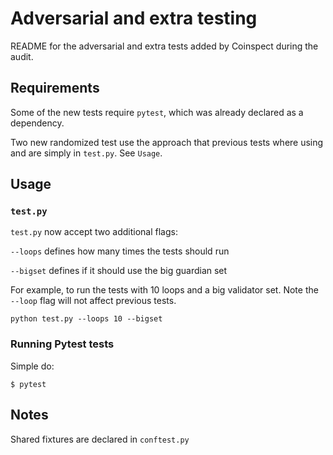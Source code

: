 # Adversarial and extra testing
README for the adversarial and extra tests added by Coinspect during the audit.

## Requirements
Some of the new tests require `pytest`, which was already declared as a
dependency.

Two new randomized test use the approach that previous tests where using
and are simply in `test.py`. See `Usage`.

## Usage

### `test.py`
`test.py` now accept two additional flags: 

`--loops` defines how many times the tests should run

`--bigset` defines if it should use the big guardian set

For example, to run the tests with 10 loops and a big validator set.
Note the `--loop` flag will not affect previous tests.

```
python test.py --loops 10 --bigset
```

### Running Pytest tests
Simple do:
```
$ pytest
```

## Notes
Shared fixtures are declared in `conftest.py`
